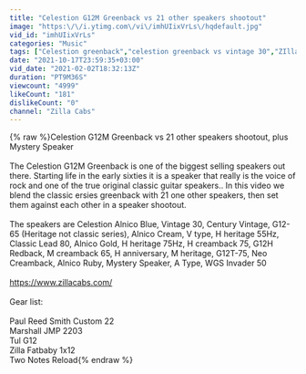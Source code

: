 ```yaml
---
title: "Celestion G12M Greenback vs 21 other speakers shootout"
image: "https:\/\/i.ytimg.com\/vi\/imhUIixVrLs\/hqdefault.jpg"
vid_id: "imhUIixVrLs"
categories: "Music"
tags: ["Celestion greenback","celestion greenback vs vintage 30","ZIlla Cabs"]
date: "2021-10-17T23:59:35+03:00"
vid_date: "2021-02-02T18:32:13Z"
duration: "PT9M36S"
viewcount: "4999"
likeCount: "181"
dislikeCount: "0"
channel: "Zilla Cabs"
---
```

{% raw %}Celestion G12M Greenback vs 21 other speakers shootout, plus Mystery Speaker<br /><br />The Celestion G12M Greenback is one of the biggest selling speakers out there. Starting life in the early sixties it is a speaker that really is the voice of rock and one of the true original classic guitar speakers.. In this video we blend the classic ersies greenback with 21 one other speakers, then set them against each other in a speaker shootout.<br /><br />The speakers are Celestion Alnico Blue, Vintage 30, Century Vintage, G12-65 (Heritage not classic series), Alnico Cream, V type, H heritage 55Hz, Classic Lead 80, Alnico Gold, H heritage 75Hz, H creamback 75, G12H Redback, M creamback 65, H anniversary, M heritage, G12T-75, Neo Creamback, Alnico Ruby, Mystery Speaker, A Type, WGS Invader 50<br /><br /><a rel="nofollow" target="blank" href="https://www.zillacabs.com/">https://www.zillacabs.com/</a><br /><br />Gear list:<br /><br />Paul Reed Smith Custom 22<br />Marshall JMP 2203<br />Tul G12<br />Zilla Fatbaby 1x12<br />Two Notes Reload{% endraw %}
